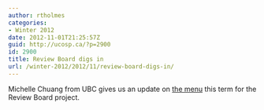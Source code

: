 ```yaml
---
author: rtholmes
categories:
- Winter 2012
date: 2012-11-01T21:25:57Z
guid: http://ucosp.ca/?p=2900
id: 2900
title: Review Board digs in
url: /winter-2012/2012/11/review-board-digs-in/
---
```


Michelle Chuang from UBC gives us an update on [the menu](https://reviewboardstudents.wordpress.com/2012/10/31/ucosp-blog-post-october-30-2012/) this term for the Review Board project.